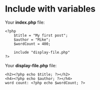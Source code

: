 # Include with variables

Your **index.php** file:

    <?php 
        $title = "My first post";
        $author = "Mike";
        $wordCount = 400;

        include "display-file.php"
    ?>

Your **display-file.php** file:

    <h2><?php echo $title; ?></h2>
    <h4><?php echo $author; ?></h4>
    word count: <?php echo $wordCount; ?>